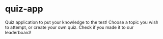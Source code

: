 # quiz-app
Quiz application to put your knowledge to the test! Choose a topic you wish to attempt, or create your own quiz. Check if you made it to our leaderboard!
